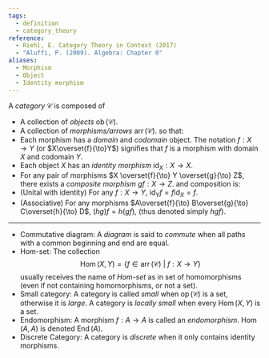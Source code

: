 ```yaml
---
tags:
  - definition
  - category_theory
reference:
  - Riehl, E. Category Theory in Context (2017)
  - "Aluffi, P. (2009). Algebra: Chapter 0"
aliases:
  - Morphism
  - Object
  - Identity morphism
---
```

A _category_ $\mathcal{C}$ is composed of
- A collection of _objects_ $\operatorname{ob}(\mathcal{C})$.
- A collection of _morphisms/arrows_ $\operatorname{arr}(\mathcal{C})$.
so that:
- Each morphism has a _domain_ and _codomain_ object. The notation $f: X\to Y$ (or $X\overset{f}{\to}Y$) signifies that $f$ is a morphism with domain $X$ and codomain $Y$.
- Each object $X$ has an _identity morphism_ $\operatorname{id}_X : X\to X$.
- For any pair of morphisms $X \overset{f}{\to} Y \overset{g}{\to} Z$, there exists a _composite morphism_ $gf: X \to Z$.
and composition is:
- (Unital with identity) For any $f: X\to Y$, $\operatorname{id}_Y f = f \operatorname{id}_X = f$.
- (Associative) For any morphisms $A\overset{f}{\to} B\overset{g}{\to} C\overset{h}{\to} D$, $(hg)f = h(gf)$, (thus denoted simply $hgf$).
---
- Commutative diagram:
	A _diagram_ is said to _commute_ when all paths with a common beginning and end are equal.
- Hom-set:
	The collection$$
		\operatorname{Hom}(X,Y) = \{f\in\operatorname{arr}(\mathcal{C})\ |\ f : X \to Y\}
	$$usually receives the name of _Hom-set_ as in set of homomorphisms (even if not containing homomorphisms, or not a set).
- Small category:
	A category is called _small_ when $\operatorname{op}(\mathcal{C})$ is a set, otherwise it is _large_. A category is _locally small_ when every $\operatorname{Hom}(X,Y)$ is a set.
- Endomorphism:
	A morphism $f: A\to A$ is called an _endomorphism_. $\operatorname{Hom}(A,A)$ is denoted $\operatorname{End}(A)$.
- Discrete Category:
	A category is _discrete_ when it only contains identity morphisms.